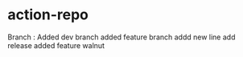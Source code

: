 # action-repo
Branch :
  Added dev branch
  added feature branch
addd new line
add release
added feature
walnut
